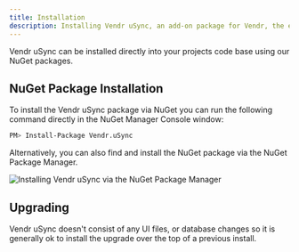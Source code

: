 ```yaml
---
title: Installation
description: Installing Vendr uSync, an add-on package for Vendr, the eCommerce solution for Umbraco v8+
---
```


Vendr uSync can be installed directly into your projects code base using our NuGet packages. 

## NuGet Package Installation

To install the Vendr uSync package via NuGet you can run the following command directly in the NuGet Manager Console window:

```bash
PM> Install-Package Vendr.uSync
```

Alternatively, you can also find and install the NuGet package via the NuGet Package Manager.

![Installing Vendr uSync via the NuGet Package Manager](../media/usync/nuget_package.png)

## Upgrading

Vendr uSync doesn't consist of any UI files, or database changes so it is generally ok to install the upgrade over the top of a previous install.